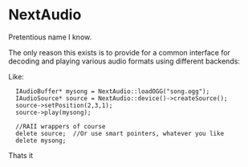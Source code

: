 # NextAudio

Pretentious name I know.

The only reason this exists is to provide for a common interface for decoding and playing various audio formats using different backends:

Like:

```
  IAudioBuffer* mysong = NextAudio::loadOGG("song.ogg");
  IAudioSource* source = NextAudio::device()->createSource();
  source->setPosition(2,3,1);
  source->play(mysong);

  //RAII wrappers of course
  delete source;  //Or use smart pointers, whatever you like
  delete mysong;

```

Thats it
